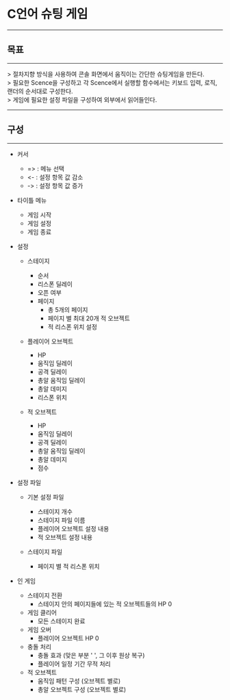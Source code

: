 # C언어 슈팅 게임
<hr/>

## 목표
<hr/>
> 절차지향 방식을 사용하여 콘솔 화면에서 움직이는 간단한 슈팅게임을 만든다.<br/>
> 필요한 Scence을 구성하고 각 Scence에서 실행할 함수에서는 키보드 입력, 로직, 랜더의 순서대로 구성한다. <br/>
> 게임에 필요한 설정 파일을 구성하여 외부에서 읽어들인다.<br/>
<hr/>

## 구성
<hr/>

+ 커서
  + => : 메뉴 선택
  + <- : 설정 항목 값 감소
  + -> : 설정 항목 값 증가

+ 타이틀 메뉴
  + 게임 시작
  + 게임 설정
  + 게임 종료

+ 설정
  + 스테이지
    + 순서
    + 리스폰 딜레이
    + 오픈 여부      
    + 페이지
      + 총 5개의 페이지
      + 페이지 별 최대 20개 적 오브젝트
      + 적 리스폰 위치 설정

  + 플레이어 오브젝트
    + HP
    + 움직임 딜레이
    + 공격 딜레이
    + 총알 움직임 딜레이
    + 총알 데미지
    + 리스폰 위치

  + 적 오브젝트
    + HP
    + 움직임 딜레이
    + 공격 딜레이
    + 총알 움직임 딜레이
    + 총알 데미지
    + 점수

+ 설정 파일
  + 기본 설정 파일
    + 스테이지 개수
    + 스테이지 파일 이름
    + 플레이어 오브젝트 설정 내용
    + 적 오브젝트 설정 내용

  + 스테이지 파일
    + 페이지 별 적 리스폰 위치

+ 인 게임
  + 스테이지 전환
    + 스테이지 안의 페이지들에 있는 적 오브젝트들의 HP 0
  + 게임 클리어
    + 모든 스테이지 완료
  + 게임 오버
    + 플레이어 오브젝트 HP 0
  + 충돌 처리
    + 충돌 효과 (맞은 부분 ' ', 그 이후 원상 복구)
    + 플레이어 일정 기간 무적 처리
  + 적 오브젝트
    + 움직임 패턴 구성 (오브젝트 별로)
    + 총알 오브젝트 구성 (오브젝트 별로)

